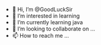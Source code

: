 - 👋 Hi, I’m @GoodLuckSir
- 👀 I’m interested in learning
- 🌱 I’m currently learning java
- 💞️ I’m looking to collaborate on ...
- 📫 How to reach me ...

<!---
GoodLuckSir/GoodLuckSir is a ✨ special ✨ repository because its `README.md` (this file) appears on your GitHub profile.
You can click the Preview link to take a look at your changes.
--->
